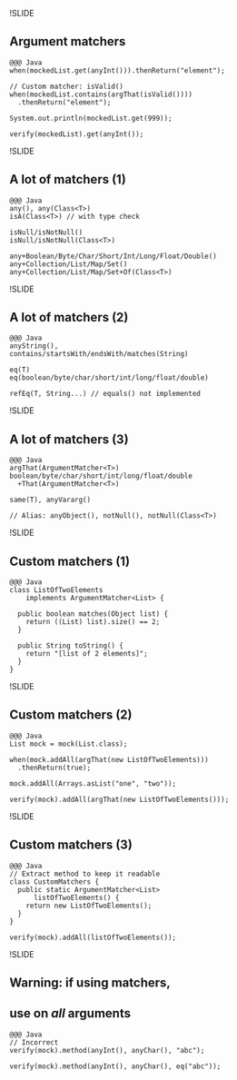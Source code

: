!SLIDE
## Argument matchers
	@@@ Java
	when(mockedList.get(anyInt())).thenReturn("element");

	// Custom matcher: isValid()
	when(mockedList.contains(argThat(isValid())))
	  .thenReturn("element");

	System.out.println(mockedList.get(999));

	verify(mockedList).get(anyInt());

!SLIDE
## A lot of matchers (1)
	@@@ Java
	any(), any(Class<T>)
	isA(Class<T>) // with type check

	isNull/isNotNull()
	isNull/isNotNull(Class<T>)

	any+Boolean/Byte/Char/Short/Int/Long/Float/Double()
	any+Collection/List/Map/Set()
	any+Collection/List/Map/Set+Of(Class<T>)

!SLIDE
## A lot of matchers (2)
	@@@ Java
	anyString(),
	contains/startsWith/endsWith/matches(String)

	eq(T)
	eq(boolean/byte/char/short/int/long/float/double)

	refEq(T, String...) // equals() not implemented

!SLIDE
## A lot of matchers (3)
	@@@ Java
	argThat(ArgumentMatcher<T>)
	boolean/byte/char/short/int/long/float/double
	  +That(ArgumentMatcher<T>)

	same(T), anyVararg()

	// Alias: anyObject(), notNull(), notNull(Class<T>)

!SLIDE
## Custom matchers (1)
	@@@ Java
	class ListOfTwoElements
	    implements ArgumentMatcher<List> {

	  public boolean matches(Object list) {
	    return ((List) list).size() == 2;
	  }

	  public String toString() {
	    return "[list of 2 elements]";
	  }
	}

!SLIDE
## Custom matchers (2)
	@@@ Java
	List mock = mock(List.class);

	when(mock.addAll(argThat(new ListOfTwoElements)))
	  .thenReturn(true);

	mock.addAll(Arrays.asList("one", "two"));

	verify(mock).addAll(argThat(new ListOfTwoElements()));

!SLIDE
## Custom matchers (3)
	@@@ Java
	// Extract method to keep it readable
	class CustomMatchers {
	  public static ArgumentMatcher<List>
	      listOfTwoElements() {
	    return new ListOfTwoElements();
	  }
	}

	verify(mock).addAll(listOfTwoElements());

!SLIDE
## Warning: if using matchers,
## use on *all* arguments
	@@@ Java
	// Incorrect
	verify(mock).method(anyInt(), anyChar(), "abc");

	verify(mock).method(anyInt(), anyChar(), eq("abc"));
